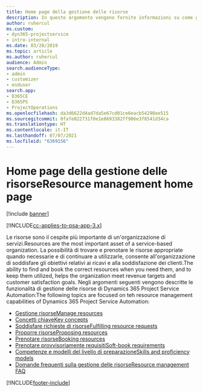 ```yaml
---
title: Home page della gestione delle risorse
description: In questo argomento vengono fornite informazioni su come gestire le risorse.
author: ruhercul
ms.custom:
- dyn365-projectservice
- intro-internal
ms.date: 03/28/2019
ms.topic: article
ms.author: ruhercul
audience: Admin
search.audienceType:
- admin
- customizer
- enduser
search.app:
- D365CE
- D365PS
- ProjectOperations
ms.openlocfilehash: da3d6622d4ad7da5e67cd01ce6eacb54298ee515
ms.sourcegitcommit: 0fafe022731f0e1e8693382ff906e3f8541d34ca
ms.translationtype: HT
ms.contentlocale: it-IT
ms.lasthandoff: 07/07/2021
ms.locfileid: "6369156"
---
```

# <a name="resource-management-home-page"></a><span data-ttu-id="e3b7c-103">Home page della gestione delle risorse</span><span class="sxs-lookup"><span data-stu-id="e3b7c-103">Resource management home page</span></span>

[!include [banner](../includes/psa-now-project-operations.md)]

[!INCLUDE[cc-applies-to-psa-app-3.x](../includes/cc-applies-to-psa-app-3x.md)]

<span data-ttu-id="e3b7c-104">Le risorse sono il cespite più importante di un'organizzazione di servizi.</span><span class="sxs-lookup"><span data-stu-id="e3b7c-104">Resources are the most important asset of a service-based organization.</span></span> <span data-ttu-id="e3b7c-105">La possibilità di trovare e prenotare le risorse appropriate quando necessarie e di continuare a utilizzarle, consente all'organizzazione di soddisfare gli obiettivi relativi ai ricavi e alla soddisfazione dei clienti.</span><span class="sxs-lookup"><span data-stu-id="e3b7c-105">The ability to find and book the correct resources when you need them, and to keep them utilized, helps the organization meet revenue targets and customer satisfaction goals.</span></span> <span data-ttu-id="e3b7c-106">Negli argomenti seguenti vengono descritte le funzionalità di gestione delle risorse di Dynamics 365 Project Service Automation:</span><span class="sxs-lookup"><span data-stu-id="e3b7c-106">The following topics are focused on teh resource management capabilities of Dynamics 365 Project Service Automation:</span></span>

- [<span data-ttu-id="e3b7c-107">Gestione risorse</span><span class="sxs-lookup"><span data-stu-id="e3b7c-107">Manage resources</span></span>](manage-resources.md)
- [<span data-ttu-id="e3b7c-108">Concetti chiave</span><span class="sxs-lookup"><span data-stu-id="e3b7c-108">Key concepts</span></span>](reports-key-concepts.md)
- [<span data-ttu-id="e3b7c-109">Soddisfare richieste di risorse</span><span class="sxs-lookup"><span data-stu-id="e3b7c-109">Fulfilling resource requests</span></span>](resource-management-fulfill-requests.md)
- [<span data-ttu-id="e3b7c-110">Proporre risorse</span><span class="sxs-lookup"><span data-stu-id="e3b7c-110">Proposing resources</span></span>](resource-management-propose-resources.md)
- [<span data-ttu-id="e3b7c-111">Prenotare risorse</span><span class="sxs-lookup"><span data-stu-id="e3b7c-111">Booking resources</span></span>](resource-management-book-resources-scheduleboard.md)
- [<span data-ttu-id="e3b7c-112">Prenotare provvisoriamente requisiti</span><span class="sxs-lookup"><span data-stu-id="e3b7c-112">Soft-book requirements</span></span>](resource-management-softbook-requirements.md)
- [<span data-ttu-id="e3b7c-113">Competenze e modelli del livello di preparazione</span><span class="sxs-lookup"><span data-stu-id="e3b7c-113">Skills and proficiency models</span></span>](resource-management-skills-proficiency.md)
- [<span data-ttu-id="e3b7c-114">Domande frequenti sulla gestione delle risorse</span><span class="sxs-lookup"><span data-stu-id="e3b7c-114">Resource management FAQ</span></span>](resource-management-faq.md)


[!INCLUDE[footer-include](../includes/footer-banner.md)]